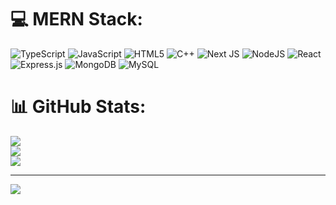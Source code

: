 
# 💻 MERN Stack:
![TypeScript](https://img.shields.io/badge/typescript-%23007ACC.svg?style=for-the-badge&logo=typescript&logoColor=white) ![JavaScript](https://img.shields.io/badge/javascript-%23323330.svg?style=for-the-badge&logo=javascript&logoColor=%23F7DF1E) ![HTML5](https://img.shields.io/badge/html5-%23E34F26.svg?style=for-the-badge&logo=html5&logoColor=white) ![C++](https://img.shields.io/badge/c++-%2300599C.svg?style=for-the-badge&logo=c%2B%2B&logoColor=white) ![Next JS](https://img.shields.io/badge/Next-black?style=for-the-badge&logo=next.js&logoColor=white) ![NodeJS](https://img.shields.io/badge/node.js-6DA55F?style=for-the-badge&logo=node.js&logoColor=white) ![React](https://img.shields.io/badge/react-%2320232a.svg?style=for-the-badge&logo=react&logoColor=%2361DAFB) ![Express.js](https://img.shields.io/badge/express.js-%23404d59.svg?style=for-the-badge&logo=express&logoColor=%2361DAFB) ![MongoDB](https://img.shields.io/badge/MongoDB-%234ea94b.svg?style=for-the-badge&logo=mongodb&logoColor=white) ![MySQL](https://img.shields.io/badge/mysql-%2300000f.svg?style=for-the-badge&logo=mysql&logoColor=white)
# 📊 GitHub Stats:
![](https://github-readme-stats.vercel.app/api?username=harshita06nimoda&theme=radical&hide_border=false&include_all_commits=false&count_private=true)<br/>
![](https://github-readme-streak-stats.herokuapp.com/?user=harshita06nimoda&theme=radical&hide_border=false)<br/>
![](https://github-readme-stats.vercel.app/api/top-langs/?username=harshita06nimoda&theme=radical&hide_border=false&include_all_commits=false&count_private=true&layout=compact)

---
[![](https://visitcount.itsvg.in/api?id=harshita06nimoda&icon=0&color=0)](https://visitcount.itsvg.in)

<!-- Proudly created with GPRM ( https://gprm.itsvg.in ) -->
